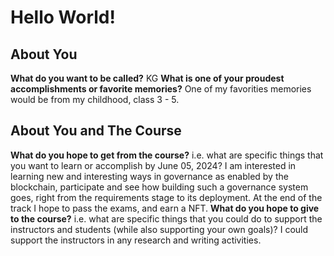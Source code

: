 # Hello World!

## About You
**What do you want to be called?** 
KG 
**What is one of your proudest accomplishments or favorite memories?** 
One of my favorities memories would be from my childhood, class 3 - 5. 
## About You and The Course
**What do you hope to get from the course?** i.e. what are specific things that you want to learn or accomplish by June 05, 2024?
I am interested in learning new and interesting ways in governance as enabled by the blockchain, participate and see how building such a governance system goes, right from the requirements stage to its deployment. At the end of the track I hope to pass the exams, and earn a NFT. 
**What do you hope to give to the course?** i.e. what are specific things that you could do to support the instructors and students (while also supporting your own goals)?
I could support the instructors in any research and writing activities. 
